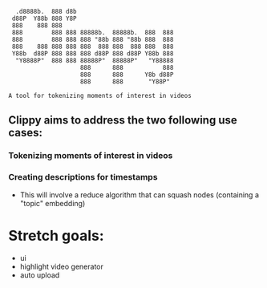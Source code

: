 ```
  .d8888b.  888 d8b                            
 d88P  Y88b 888 Y8P                            
 888    888 888                                
 888        888 888 88888b.  88888b.  888  888 
 888        888 888 888 "88b 888 "88b 888  888 
 888    888 888 888 888  888 888  888 888  888 
 Y88b  d88P 888 888 888 d88P 888 d88P Y88b 888 
  "Y8888P"  888 888 88888P"  88888P"   "Y88888 
                    888      888           888 
                    888      888      Y8b d88P 
                    888      888       "Y88P"  

A tool for tokenizing moments of interest in videos
```

## Clippy aims to address the two following use cases:

### Tokenizing moments of interest in videos

### Creating descriptions for timestamps
- This will involve a reduce algorithm that can squash nodes (containing a "topic" embedding)

# Stretch goals:
- ui 
- highlight video generator
- auto upload



